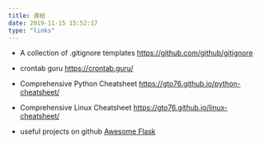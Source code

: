 ```yaml
---
title: 連結
date: 2019-11-15 15:52:17
type: "links"
---
```

- A collection of .gitignore templates
https://github.com/github/gitignore

- crontab guru
https://crontab.guru/

- Comprehensive Python Cheatsheet
https://gto76.github.io/python-cheatsheet/

- Comprehensive Linux Cheatsheet
https://gto76.github.io/linux-cheatsheet/

- useful projects on github
[Awesome Flask](https://github.com/humiaozuzu/awesome-flask)
